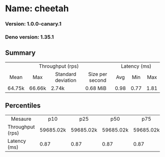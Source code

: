 # Name: cheetah 
  
  ### Version: 1.0.0-canary.1
  ### Deno version: 1.35.1

## Summary
<table>
<tr>
    <td align="center" colspan="4">Throughput (rps)</td>
    <td align="center" colspan="3">Latency (ms)</td>
</tr>
<tr>
    <td align="center">Mean</td>
    <td align="center">Max</td>
    <td align="center">Standard deviation</td>
    <td align="center">Size per second</td>
    <td align="center">Avg</td>
    <td align="center">Min</td>
    <td align="center">Max</td>
</tr>
<tr>
    <td>64.75k</td>
    <td>66.66k</td>
    <td>2.74k</td>
    <td>0.68 MiB</td>
    <td>0.98</td>
    <td>0.77</td>
    <td>1.81</td>
</tr>
</table>

## Percentiles

<table>
<tr>
  <td align="center">Mesaure</td>
  <td align="center">p10</td>
  <td align="center">p25</td>
  <td align="center">p50</td>
  <td align="center">p75</td>
  <td align="center">p90</td>
  <td align="center">p95</td>
  <td align="center">p99</td>
</tr>
<tr>
  <td>Throughput (rps)</td>
  <td>59685.02k</td>
  <td>59685.02k</td>
  <td>59685.02k</td>
  <td>59685.02k</td>
  <td>66455.58k</td>
  <td>66662.11k</td>
  <td>66662.11k</td>
</tr>
<tr>
  <td>Latency (ms)</td>
  <td>0.87</td>
  <td>0.87</td>
  <td>0.87</td>
  <td>0.87</td>
  <td>1.09</td>
  <td>1.10</td>
  <td>1.20</td>
</tr>
</table>
